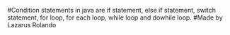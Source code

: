 #Condition statements in java are if statement, else if statement, switch statement, for loop, for each loop, while loop and dowhile loop. 
#Made by Lazarus Rolando